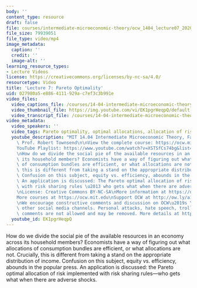 ```yaml
---
body: ''
content_type: resource
draft: false
file: courses/intermediate-microeconomic-theory/ocw_1404_lecture07_2020sep22_360p_16_9.mp4
file_size: 79939051
file_type: video/mp4
image_metadata:
  caption: ''
  credit: ''
  image-alt: ''
learning_resource_types:
- Lecture Videos
license: https://creativecommons.org/licenses/by-nc-sa/4.0/
resourcetype: Video
title: 'Lecture 7: Pareto Optimality'
uid: 027980a5-e886-4111-929a-c7ef3c3b991e
video_files:
  video_captions_file: /courses/14-04-intermediate-microeconomic-theory-fall-2020/1J31KewSsgeY5Yf8L0DVXgVhKBPLTZd_A_transcript.webvtt
  video_thumbnail_file: https://img.youtube.com/vi/EK1pgrHeqpQ/default.jpg
  video_transcript_file: /courses/14-04-intermediate-microeconomic-theory-fall-2020/1J31KewSsgeY5Yf8L0DVXgVhKBPLTZd_A_transcript.pdf
video_metadata:
  video_speakers: ''
  video_tags: Pareto optimality, optimal allocations, allocation of risk
  youtube_description: "MIT 14.04 Intermediate Microeconomic Theory, Fall 2020\nInstructor:\
    \ Prof. Robert Townsend\n\nView the complete course: https://ocw.mit.edu/courses/14-04-intermediate-microeconomic-theory-fall-2020/\n\
    YouTube Playlist: https://www.youtube.com/watch?v=XSTSfCs74bg&list=PLUl4u3cNGP63wnrKge9vllow3Y2OOOKqF\n\
    \nHow do we divide the social pie of the available resources in an economy across\
    \ its household members? Economists have a way of figuring out what allocations\
    \ of consumption bundles are efficient, or what allocations are not. Crucially,\
    \ this is different from taking a stand on the appropriate distribution of income.\
    \ Confusion on this subject, equity vs. efficiency, abounds in the popular press.\
    \ An application is discussed: The Pareto optimal allocation of risk implemented\
    \ with risk sharing rules \u2013 who gets what when there are adverse shocks.\n\
    \nLicense: Creative Commons BY-NC-SA\nMore information at https://ocw.mit.edu/terms\n\
    More courses at https://ocw.mit.edu\nSupport OCW at http://ow.ly/a1If50zVRlQ\n\
    \nWe encourage constructive comments and discussion on OCW\u2019s YouTube and\
    \ other social media channels. Personal attacks, hate speech, trolling, and inappropriate\
    \ comments are not allowed and may be removed. More details at https://ocw.mit.edu/comments."
  youtube_id: EK1pgrHeqpQ
---
```

How do we divide the social pie of the available resources in an economy across its household members? Economists have a way of figuring out what allocations of consumption bundles are efficient, or what allocations are not. Crucially, this is different from taking a stand on the appropriate distribution of income. Confusion on this subject, equity vs. efficiency, abounds in the popular press. An application is discussed: the Pareto optimal allocation of risk implemented with risk sharing rules—who gets what when there are adverse shocks.